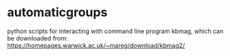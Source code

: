# automaticgroups
python scripts for interacting with command line program kbmag, which can be downloaded from:
https://homepages.warwick.ac.uk/~mareg/download/kbmag2/

